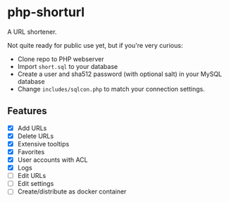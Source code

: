 # php-shorturl
A URL shortener.

Not quite ready for public use yet, but if you're very curious:
* Clone repo to PHP webserver
* Import `short.sql` to your database
* Create a user and sha512 password (with optional salt) in your MySQL database
* Change `includes/sqlcon.php` to match your connection settings.

## Features
- [x] Add URLs
- [x] Delete URLs
- [x] Extensive tooltips
- [x] Favorites
- [x] User accounts with ACL
- [x] Logs
- [ ] Edit URLs
- [ ] Edit settings
- [ ] Create/distribute as docker container